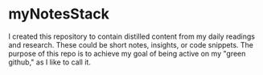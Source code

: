 # myNotesStack
I created this repository to contain distilled content from my daily readings and research. These could be short notes, insights, or code snippets. The purpose of this repo is to achieve my goal of being active on my "green github," as I like to call it.
